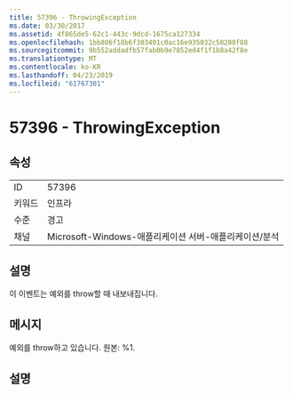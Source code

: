 ```yaml
---
title: 57396 - ThrowingException
ms.date: 03/30/2017
ms.assetid: 4f865de5-62c1-443c-9dcd-1675ca127334
ms.openlocfilehash: 1bb806f18b6f303401c0ac16e935032c50208f88
ms.sourcegitcommit: 9b552addadfb57fab0b9e7852ed4f1f1b8a42f8e
ms.translationtype: MT
ms.contentlocale: ko-KR
ms.lasthandoff: 04/23/2019
ms.locfileid: "61767301"
---
```

# <a name="57396---throwingexception"></a>57396 - ThrowingException
## <a name="properties"></a>속성  
  
|||  
|-|-|  
|ID|57396|  
|키워드|인프라|  
|수준|경고|  
|채널|Microsoft-Windows-애플리케이션 서버-애플리케이션/분석|  
  
## <a name="description"></a>설명  
 이 이벤트는 예외를 throw할 때 내보내집니다.  
  
## <a name="message"></a>메시지  
 예외를 throw하고 있습니다. 원본: %1.  
  
## <a name="details"></a>설명
